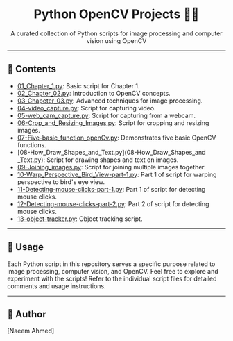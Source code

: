 <div align="center">
  <h1>Python OpenCV Projects 🐍📸</h1>
  <p>A curated collection of Python scripts for image processing and computer vision using OpenCV</p>
</div>

---

## 📁 Contents

- [01_Chapter_1.py](01_Chapter_1.py): Basic script for Chapter 1.
- [02_Chapter_02.py](02_Chapter_02.py): Introduction to OpenCV concepts.
- [03_Chapeter_03.py](03_Chapeter_03.py): Advanced techniques for image processing.
- [04-video_capture.py](04-video_capture.py): Script for capturing video.
- [05-web_cam_capture.py](05-web_cam_capture.py): Script for capturing from a webcam.
- [06-Crop_and_Resizing_Images.py](06-Crop_and_Resizing_Images.py): Script for cropping and resizing images.
- [07-Five-basic_function_openCv.py](07-Five-basic_function_openCv.py): Demonstrates five basic OpenCV functions.
- [08-How_Draw_Shapes_and_Text.py](08-How_Draw_Shapes_and _Text.py): Script for drawing shapes and text on images.
- [09-Joining_images.py](09-Joining_images.py): Script for joining multiple images together.
- [10-Warp_Perspective_Bird_View-part-1.py](10-Warp_Perspective_Bird_View-part-1.py): Part 1 of script for warping perspective to bird's eye view.
- [11-Detecting-mouse-clicks-part-1.py](11-Detecting-mouse-clicks-part-1.py): Part 1 of script for detecting mouse clicks.
- [12-Detecting-mouse-clicks-part-2.py](12-Detecting-mouse-clicks-part-2.py): Part 2 of script for detecting mouse clicks.
- [13-object-tracker.py](13-object-tracker.py): Object tracking script.

---

## 🚀 Usage

Each Python script in this repository serves a specific purpose related to image processing, computer vision, and OpenCV. Feel free to explore and experiment with the scripts! Refer to the individual script files for detailed comments and usage instructions.

---

## 📝 Author

[Naeem Ahmed]
